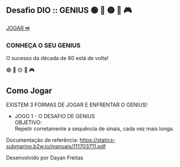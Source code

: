 ## Desafio DIO :: GENIUS 🟢 🔴 🟡 🔵 🎮

[JOGAR ⏯️](https://dayanfreitas.github.io/Genius/public/)
### CONHEÇA O SEU GENIUS

O sucesso da década de 80 está de volta!  

🟢 🔴 🟡 🔵 🎮

## Como Jogar 

EXISTEM 3 FORMAS DE JOGAR E ENFRENTAR O GENIUS!

* JOGO 1 - O DESAFIO DE GENIUS  
    OBJETIVO:  
    Repetir corretamente a sequência de sinais, cada vez mais longa.

<!--* JOGO 2 - VOCÊ INVENTA A SEQUÊNCIA             
* JOGO 3 - VOCÊ ESCOLHE SÓ UMA COR -->           

Documentação de referência: https://statics-submarino.b2w.io/manuais/111703711.pdf

Desenvolvido por Dayan Freitas

